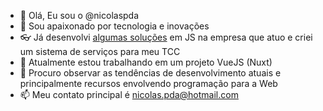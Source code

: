- 👋 Olá, Eu sou o @nicolaspda
- 👀 Sou apaixonado por tecnologia e inovações
- 👓 Já desenvolvi <a href="https://help.dinamize.com/article/4000175029-preencher-automaticamente-cidades-e-estados">algumas soluções</a> em JS na empresa que atuo e criei um sistema de serviços para meu TCC
- 🌱 Atualmente estou trabalhando em um projeto VueJS (Nuxt)
- 💞️ Procuro observar as tendências de desenvolvimento atuais e principalmente recursos envolvendo programação para a Web
- 📫 Meu contato principal é nicolas.pda@hotmail.com

<!---
nicolaspda/nicolaspda is a ✨ special ✨ repository because its `README.md` (this file) appears on your GitHub profile.
You can click the Preview link to take a look at your changes.
--->
